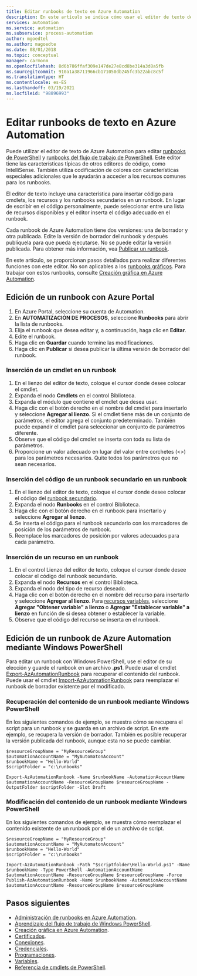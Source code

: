 ```yaml
---
title: Editar runbooks de texto en Azure Automation
description: En este artículo se indica cómo usar el editor de texto de Azure Automation para trabajar con los runbooks de PowerShell y de flujo de trabajo de PowerShell.
services: automation
ms.service: automation
ms.subservice: process-automation
author: mgoedtel
ms.author: magoedte
ms.date: 08/01/2018
ms.topic: conceptual
manager: carmonm
ms.openlocfilehash: 8d6b786ffaf309e147de27e8cd8be314a3d8a5fb
ms.sourcegitcommit: 910a1a38711966cb171050db245fc3b22abc8c5f
ms.translationtype: HT
ms.contentlocale: es-ES
ms.lasthandoff: 03/19/2021
ms.locfileid: "98896993"
---
```

# <a name="edit-textual-runbooks-in-azure-automation"></a>Editar runbooks de texto en Azure Automation

Puede utilizar el editor de texto de Azure Automation para editar [runbooks de PowerShell](automation-runbook-types.md#powershell-runbooks) y [runbooks del flujo de trabajo de PowerShell](automation-runbook-types.md#powershell-workflow-runbooks). Este editor tiene las características típicas de otros editores de código, como IntelliSense. También utiliza codificación de colores con características especiales adicionales que le ayudarán a acceder a los recursos comunes para los runbooks. 

El editor de texto incluye una característica para insertar código para cmdlets, los recursos y los runbooks secundarios en un runbook. En lugar de escribir en el código personalmente, puede seleccionar entre una lista de recursos disponibles y el editor inserta el código adecuado en el runbook.

Cada runbook de Azure Automation tiene dos versiones: una de borrador y otra publicada. Edite la versión de borrador del runbook y después publíquela para que pueda ejecutarse. No se puede editar la versión publicada. Para obtener más información, vea [Publicar un runbook](manage-runbooks.md#publish-a-runbook).

En este artículo, se proporcionan pasos detallados para realizar diferentes funciones con este editor. No son aplicables a los [runbooks gráficos](automation-runbook-types.md#graphical-runbooks). Para trabajar con estos runbooks, consulte [Creación gráfica en Azure Automation](automation-graphical-authoring-intro.md).

## <a name="edit-a-runbook-with-the-azure-portal"></a>Edición de un runbook con Azure Portal

1. En Azure Portal, seleccione su cuenta de Automation.
2. En **AUTOMATIZACIÓN DE PROCESOS**, seleccione **Runbooks** para abrir la lista de runbooks.
3. Elija el runbook que desea editar y, a continuación, haga clic en **Editar**.
4. Edite el runbook.
5. Haga clic en **Guardar** cuando termine las modificaciones.
6. Haga clic en **Publicar** si desea publicar la última versión de borrador del runbook.

### <a name="insert-a-cmdlet-into-a-runbook"></a>Inserción de un cmdlet en un runbook

1. En el lienzo del editor de texto, coloque el cursor donde desee colocar el cmdlet.
2. Expanda el nodo **Cmdlets** en el control Biblioteca.
3. Expanda el módulo que contiene el cmdlet que desea usar.
4. Haga clic con el botón derecho en el nombre del cmdlet para insertarlo y seleccione **Agregar al lienzo**. Si el cmdlet tiene más de un conjunto de parámetros, el editor agrega el conjunto predeterminado. También puede expandir el cmdlet para seleccionar un conjunto de parámetros diferente.
5. Observe que el código del cmdlet se inserta con toda su lista de parámetros.
6. Proporcione un valor adecuado en lugar del valor entre corchetes (<>) para los parámetros necesarios. Quite todos los parámetros que no sean necesarios.

### <a name="insert-code-for-a-child-runbook-into-a-runbook"></a>Inserción del código de un runbook secundario en un runbook

1. En el lienzo del editor de texto, coloque el cursor donde desee colocar el código del [runbook secundario](automation-child-runbooks.md).
2. Expanda el nodo **Runbooks** en el control Biblioteca.
3. Haga clic con el botón derecho en el runbook para insertarlo y seleccione **Agregar al lienzo**.
4. Se inserta el código para el runbook secundario con los marcadores de posición de los parámetros de runbook.
5. Reemplace los marcadores de posición por valores adecuados para cada parámetro.

### <a name="insert-an-asset-into-a-runbook"></a>Inserción de un recurso en un runbook

1. En el control Lienzo del editor de texto, coloque el cursor donde desee colocar el código del runbook secundario.
2. Expanda el nodo **Recursos** en el control Biblioteca.
3. Expanda el nodo del tipo de recurso deseado.
4. Haga clic con el botón derecho en el nombre del recurso para insertarlo y seleccione **Agregar al lienzo**. Para [recursos variables](./shared-resources/variables.md), seleccione **Agregar "Obtener variable" a lienzo** o **Agregar "Establecer variable" a lienzo** en función de si desea obtener o establecer la variable.
5. Observe que el código del recurso se inserta en el runbook.

## <a name="edit-an-azure-automation-runbook-using-windows-powershell"></a>Edición de un runbook de Azure Automation mediante Windows PowerShell

Para editar un runbook con Windows PowerShell, use el editor de su elección y guarde el runbook en un archivo **.ps1**. Puede usar el cmdlet [Export-AzAutomationRunbook](/powershell/module/Az.Automation/Export-AzAutomationRunbook) para recuperar el contenido del runbook. Puede usar el cmdlet [Import-AzAutomationRunbook](/powershell/module/Az.Automation/import-azautomationrunbook) para reemplazar el runbook de borrador existente por el modificado.

### <a name="retrieve-the-contents-of-a-runbook-using-windows-powershell"></a>Recuperación del contenido de un runbook mediante Windows PowerShell

En los siguientes comandos de ejemplo, se muestra cómo se recupera el script para un runbook y se guarda en un archivo de script. En este ejemplo, se recupera la versión de borrador. También es posible recuperar la versión publicada del runbook, aunque esta no se puede cambiar.

```powershell-interactive
$resourceGroupName = "MyResourceGroup"
$automationAccountName = "MyAutomatonAccount"
$runbookName = "Hello-World"
$scriptFolder = "c:\runbooks"

Export-AzAutomationRunbook -Name $runbookName -AutomationAccountName $automationAccountName -ResourceGroupName $resourceGroupName -OutputFolder $scriptFolder -Slot Draft
```

### <a name="change-the-contents-of-a-runbook-using-windows-powershell"></a>Modificación del contenido de un runbook mediante Windows PowerShell

En los siguientes comandos de ejemplo, se muestra cómo reemplazar el contenido existente de un runbook por el de un archivo de script. 

```powershell-interactive
$resourceGroupName = "MyResourceGroup"
$automationAccountName = "MyAutomatonAccount"
$runbookName = "Hello-World"
$scriptFolder = "c:\runbooks"

Import-AzAutomationRunbook -Path "$scriptfolder\Hello-World.ps1" -Name $runbookName -Type PowerShell -AutomationAccountName $automationAccountName -ResourceGroupName $resourceGroupName -Force
Publish-AzAutomationRunbook -Name $runbookName -AutomationAccountName $automationAccountName -ResourceGroupName $resourceGroupName
```

## <a name="next-steps"></a>Pasos siguientes

* [Administración de runbooks en Azure Automation](manage-runbooks.md).
* [Aprendizaje del flujo de trabajo de Windows PowerShell](automation-powershell-workflow.md).
* [Creación gráfica en Azure Automation](automation-graphical-authoring-intro.md).
* [Certificados](./shared-resources/certificates.md).
* [Conexiones](automation-connections.md).
* [Credenciales](./shared-resources/credentials.md).
* [Programaciones](./shared-resources/schedules.md).
* [Variables](./shared-resources/variables.md).
* [Referencia de cmdlets de PowerShell](/powershell/module/az.automation).
